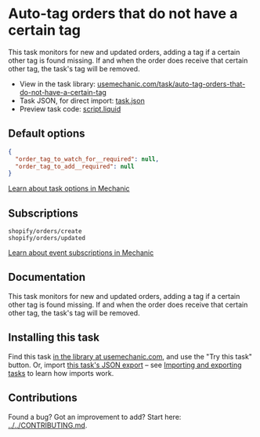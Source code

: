 # Auto-tag orders that do not have a certain tag

This task monitors for new and updated orders, adding a tag if a certain other tag is found missing. If and when the order does receive that certain other tag, the task's tag will be removed.

* View in the task library: [usemechanic.com/task/auto-tag-orders-that-do-not-have-a-certain-tag](https://usemechanic.com/task/auto-tag-orders-that-do-not-have-a-certain-tag)
* Task JSON, for direct import: [task.json](../../tasks/auto-tag-orders-that-do-not-have-a-certain-tag.json)
* Preview task code: [script.liquid](./script.liquid)

## Default options

```json
{
  "order_tag_to_watch_for__required": null,
  "order_tag_to_add__required": null
}
```

[Learn about task options in Mechanic](https://docs.usemechanic.com/article/471-task-options)

## Subscriptions

```liquid
shopify/orders/create
shopify/orders/updated
```

[Learn about event subscriptions in Mechanic](https://docs.usemechanic.com/article/408-subscriptions)

## Documentation

This task monitors for new and updated orders, adding a tag if a certain other tag is found missing. If and when the order does receive that certain other tag, the task's tag will be removed.

## Installing this task

Find this task [in the library at usemechanic.com](https://usemechanic.com/task/auto-tag-orders-that-do-not-have-a-certain-tag), and use the "Try this task" button. Or, import [this task's JSON export](../../tasks/auto-tag-orders-that-do-not-have-a-certain-tag.json) – see [Importing and exporting tasks](https://docs.usemechanic.com/article/505-importing-and-exporting-tasks) to learn how imports work.

## Contributions

Found a bug? Got an improvement to add? Start here: [../../CONTRIBUTING.md](../../CONTRIBUTING.md).
